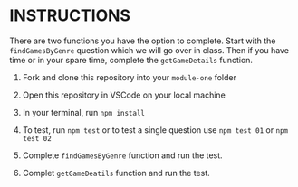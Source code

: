 # INSTRUCTIONS

There are two functions you have the option to complete. Start with the `findGamesByGenre` question which we will go over in class. Then if you have time or in your spare time, complete the `getGameDetails` function.


1. Fork and clone this repository into your `module-one` folder

1. Open this repository in VSCode on your local machine

1. In your terminal, run `npm install`

1. To test, run `npm test` or to test a single question use `npm test 01` or `npm test 02`

1. Complete `findGamesByGenre` function and run the test.

1. Complet `getGameDeatils` function and run the test.